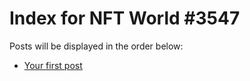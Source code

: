 # Index for NFT World #3547
Posts will be displayed in the order below:

- [Your first post](./001-first.md)


